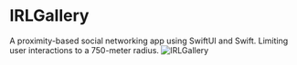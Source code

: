 # IRLGallery
A proximity-based social networking app using SwiftUI and Swift. Limiting user interactions to a 750-meter radius.
![IRLGallery](https://github.com/user-attachments/assets/03057aa4-a58a-4504-9298-4baf72bbcb79)
